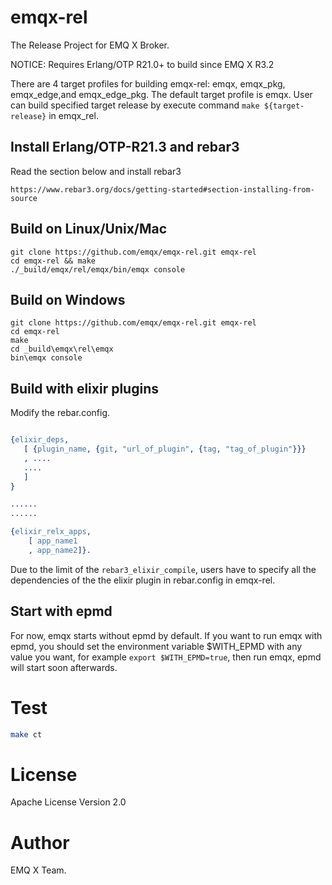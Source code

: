 # emqx-rel


The Release Project for EMQ X Broker.

NOTICE: Requires Erlang/OTP R21.0+ to build since EMQ X R3.2


There are 4 target profiles for building emqx-rel: emqx, emqx_pkg, emqx_edge,and emqx_edge_pkg. The default target profile is emqx. User can build specified target release by execute command `make ${target-release}` in emqx_rel.

## Install Erlang/OTP-R21.3 and rebar3

Read the section below and install rebar3

```
https://www.rebar3.org/docs/getting-started#section-installing-from-source
```

## Build on Linux/Unix/Mac

```
git clone https://github.com/emqx/emqx-rel.git emqx-rel
cd emqx-rel && make
./_build/emqx/rel/emqx/bin/emqx console
```

## Build on Windows

```
git clone https://github.com/emqx/emqx-rel.git emqx-rel
cd emqx-rel
make
cd _build\emqx\rel\emqx
bin\emqx console
```

## Build with elixir plugins

Modify the rebar.config.

```erlang

{elixir_deps,
   [ {plugin_name, {git, "url_of_plugin", {tag, "tag_of_plugin"}}}
   , ....
   ....
   ]
}

......
......

{elixir_relx_apps,
    [ app_name1
    , app_name2]}.

```

Due to the limit of the `rebar3_elixir_compile`, users have to specify all the
dependencies of the the elixir plugin in rebar.config in emqx-rel.

## Start with epmd

For now, emqx starts without epmd by default. If you want to run emqx with epmd,
you should set the environment variable $WITH_EPMD with any value you want, for example `export $WITH_EPMD=true`, then run emqx, epmd will start soon afterwards.

# Test

```bash
make ct
```

# License

Apache License Version 2.0

# Author

EMQ X Team.
